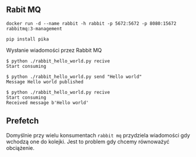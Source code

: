 ## Rabit MQ 

```shell
docker run -d --name rabbit -h rabbit -p 5672:5672 -p 8080:15672 rabbitmq:3-management
```

```shell
pip install pika
```

Wysłanie wiadomości przez Rabbit MQ
```shell
$ python ./rabbit_hello_world.py recive 
Start consuming

```

```shell
$ python ./rabbit_hello_world.py send "Hello world" 
Message Hello world published
```

```shell
$ python ./rabbit_hello_world.py recive 
Start consuming
Received message b'Hello world'
```

## Prefetch 

Domyślnie przy wielu konsumentach `rabbit mq` przydziela wiadomości gdy wchodzą one do kolejki. 
Jest to problem gdy chcemy równoważyć obciążenie. 
